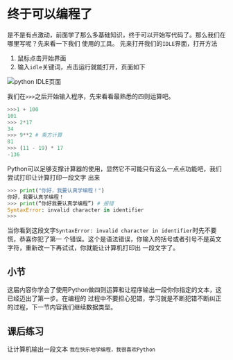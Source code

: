 # 终于可以编程了
是不是有点激动，前面学了那么多基础知识，终于可以开始写代码了。那么我们在哪里写呢？先来看一下我们
使用的工具。
先来打开我们的`IDLE`界面，打开方法
1. 鼠标点击开始界面
2. 输入`idle`关键词，点击运行就能打开，页面如下

![python IDLE页面](/image/2/python主页面.png)

我们在`>>>`之后开始输入程序，先来看看最熟悉的四则运算吧。

```python
>>>1 + 100
101
>>> 2*17
34
>>> 9**2 # 乘方计算
81
>>> (11 - 19) * 17
-136
```
Python可以足够支撑计算器的使用，显然它不可能只有这么一点点功能吧，我们尝试打印让计算打印一段文字
出来

```python
>>> print("你好，我要认真学编程！")
你好，我要认真学编程！
>>> print(“你好我要认真学编程”) # 报错
SyntaxError: invalid character in identifier
>>> 
```

当你看到这段文字`SyntaxError: invalid character in identifier`时先不要慌，恭喜你犯了第一
个错误。这个是语法错误，你输入的括号或者引号不是英文字符，重新改一下再试试，你就能让计算机打印出
一段文字了。

## 小节
这届内容你学会了使用Python做四则运算和让程序输出一段你你指定的文本，这已经迈出了第一步。在编程的
过程中不要担心犯错，学习就是不断犯错不断纠正的过程，下一节内容我们继续数据类型。

## 课后练习
让计算机输出一段文本
`我在快乐地学编程，我很喜欢Python`
